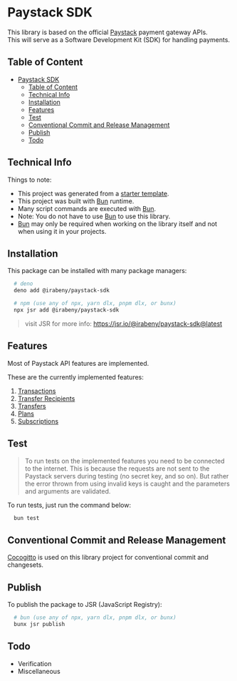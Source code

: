 # Paystack SDK

This library is based on the official [Paystack][pays] payment gateway APIs.  
This will serve as a Software Development Kit (SDK) for handling payments.

## Table of Content

- [Paystack SDK](#paystack-sdk)
  - [Table of Content](#table-of-content)
  - [Technical Info](#technical-info)
  - [Installation](#installation)
  - [Features](#features)
  - [Test](#test)
  - [Conventional Commit and Release Management](#conventional-commit-and-release-management)
  - [Publish](#publish)
  - [Todo](#todo)

## Technical Info

Things to note:

- This project was generated from a [starter template][buns].
- This project was built with [Bun][buns] runtime.
- Many script commands are executed with [Bun][buns].
- Note: You do not have to use [Bun][buns] to use this library.
- [Bun][buns] may only be required when working on the library itself and not when using it in your projects.

## Installation

This package can be installed with many package managers:

```bash
  # deno
  deno add @irabeny/paystack-sdk

  # npm (use any of npx, yarn dlx, pnpm dlx, or bunx)
  npx jsr add @irabeny/paystack-sdk
```

> visit JSR for more info: <https://jsr.io/@irabeny/paystack-sdk@latest>

## Features

Most of Paystack API features are implemented.

These are the currently implemented features:

1. [Transactions][trns]
2. [Transfer Recipients][trfr]
3. [Transfers][trsf]
4. [Plans][plns]
5. [Subscriptions][subs]

## Test

> To run tests on the implemented features you need to be connected to the internet.
> This is because the requests are not sent to the Paystack servers during testing (no secret key, and so on).
> But rather the error thrown from using invalid keys is caught and the parameters and arguments are validated.

To run tests, just run the command below:

```bash
  bun test
```

## Conventional Commit and Release Management

[Cocogitto][coco] is used on this library project for conventional commit and changesets.

## Publish

To publish the package to JSR (JavaScript Registry):

```bash
  # bun (use any of npx, yarn dlx, pnpm dlx, or bunx)
  bunx jsr publish
```

## Todo

- Verification
- Miscellaneous

[pays]: https://paystack.com
[trns]: https://paystack.com/docs/api/transaction
[trfr]: https://paystack.com/docs/api/transfer-recipient
[trsf]: https://paystack.com/docs/api/transfers
[coco]: https://docs.cocogitto.io/
[buns]: https://github.com/wobsoriano/bun-lib-starter
[cogb]: https://docs.cocogitto.io/ci_cd/#github-bot
[plns]: https://paystack.com/docs/api/plans
[subs]: https://paystack.com/docs/api/subscriptions
